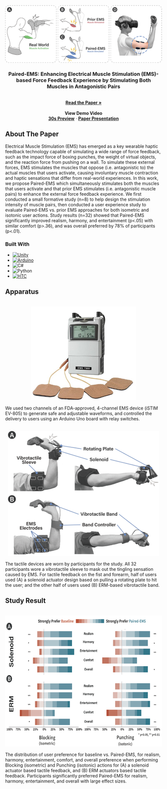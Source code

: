 <!-- Improved compatibility of back to top link: See: https://github.com/othneildrew/Best-README-Template/pull/73 -->
<a id="readme-top"></a>
<!--
*** Thanks for checking out the Best-README-Template. If you have a suggestion
*** that would make this better, please fork the repo and create a pull request
*** or simply open an issue with the tag "enhancement".
*** Don't forget to give the project a star!
*** Thanks again! Now go create something AMAZING! :D
-->



<!-- PROJECT SHIELDS -->
<!--
*** I'm using markdown "reference style" links for readability.
*** Reference links are enclosed in brackets [ ] instead of parentheses ( ).
*** See the bottom of this document for the declaration of the reference variables
*** for contributors-url, forks-url, etc. This is an optional, concise syntax you may use.
*** https://www.markdownguide.org/basic-syntax/#reference-style-links
-->



<!-- PROJECT LOGO -->
<br />
<div align="center">
  <a href="https://github.com/github_username/repo_name">
    <img src="Images/hero_image_v5.png" alt="Logo" >
  </a>

<h3 align="center">Paired-EMS: Enhancing Electrical Muscle Stimulation (EMS)-based Force Feedback Experience by Stimulating Both Muscles in Antagonistic Pairs</h3>

  <p align="center">
    <br />
    <a href="https://dl.acm.org/doi/10.1145/3613904.3642841"><strong> Read the Paper »</strong></a>
    <br />
    <br />
    <strong> View Demo Video</strong>
    <br />
    <a href="https://www.youtube.com/watch?v=7NbJ0tl-Qlc"><strong>30s Preview</strong></a>
    &middot;
    <a href="https://www.youtube.com/watch?v=wXZyBsOmNBc"><strong>Paper Presentation</strong></a>
<!--     &middot;
    <a href="https://github.com/github_username/repo_name/issues/new?labels=enhancement&template=feature-request---.md">Request Feature</a> -->
  </p>
</div>






<!-- ABOUT THE PROJECT -->
## About The Paper

Electrical Muscle Stimulation (EMS) has emerged as a key wearable haptic feedback technology capable of simulating a wide range of force feedback, such as the impact force of boxing punches, the weight of virtual objects, and the reaction force from pushing on a wall. To simulate these external forces, EMS stimulates the muscles that oppose (i.e. antagonistic to) the actual muscles that users activate, causing involuntary muscle contraction and haptic sensations that differ from real-world experiences. In this work, we propose Paired-EMS which simultaneously stimulates both the muscles that users activate and that prior EMS stimulates (i.e. antagonistic muscle pairs) to enhance the external force feedback experience. We first conducted a small formative study (n=8) to help design the stimulation intensity of muscle pairs, then conducted a user experience study to evaluate Paired-EMS vs. prior EMS approaches for both isometric and isotonic user actions. Study results (n=32) showed that Paired-EMS significantly improved realism, harmony, and entertainment (p<.05) with similar comfort (p>.36), and was overall preferred by 78% of participants (p<.01).




### Built With

* [![Unity][unity-shield]][unity-url]
* [![Arduino][arduino]][arduino-url]
* ![C#][C#-s]
* ![Python](https://img.shields.io/badge/python-3670A0?style=for-the-badge&logo=python&logoColor=ffdd54)
* [![HTC][HTC-s]][HTC-url]




<!-- GETTING STARTED -->
## Apparatus

<!-- EMS PHOTO -->
<br />
<div align="center">
  <img src="Images/EMS.jpg" height="300">
<br />
</div>

We used two channels of an FDA-approved, 4-channel EMS device (iSTIM EV-805) to generate safe and adjustable waveforms, and controlled the delivery to users using an Arduino Uno board with relay switches.

<!-- USER EQUIP PHOTO -->
<br />
<div align="center">
  <img src="Images/user_equip.png" height="400">
<br />
</div>

The tactile devices are worn by participants for the study. All 32 participants wore a vibrotactile sleeve to mask
out the tingling sensation caused by EMS. For tactile feedback on the fist and forearm, half of users used (A) a solenoid actuator
design based on pulling a rotating plate to hit the user; and the other half of users used (B) ERM-based vibrotactile band.

<!-- GETTING STARTED -->
## Study Result
<!-- STUDY RESULT PHOTO -->
<br />
<div align="center">
  <img src="Images/study_result.png" height="420">
<br />
</div>

The distribution of user preference for baseline vs. Paired-EMS, for realism, harmony, entertainment, comfort, and overall preference when performing Blocking (isometric) and Punching (isotonic) actions for (A) a solenoid actuator based tactile feedback, and (B) ERM actuators based tactile feedback. Participants significantly preferred Paired-EMS for realism, harmony, entertainment, and overall with large effect sizes.

<!-- MARKDOWN LINKS & IMAGES -->
<!-- https://www.markdownguide.org/basic-syntax/#reference-style-links -->
[unity-shield]:https://img.shields.io/badge/unity-%23000000.svg?style=for-the-badge&logo=unity&logoColor=white
[unity-url]:https://unity.com/
[arduino]:https://img.shields.io/badge/-Arduino-00979D?style=for-the-badge&logo=Arduino&logoColor=white
[arduino-url]:https://www.arduino.cc/
[C#-s]:https://img.shields.io/badge/c%23-%23239120.svg?style=for-the-badge&logo=csharp&logoColor=white
[HTC-s]:https://img.shields.io/badge/HTC%20VIVE-black?style=for-the-badge&logo=htcvive
[HTC-url]:https://www.vive.com/
[contributors-shield]: https://img.shields.io/github/contributors/github_username/repo_name.svg?style=for-the-badge
[contributors-url]: https://github.com/github_username/repo_name/graphs/contributors
[forks-shield]: https://img.shields.io/github/forks/github_username/repo_name.svg?style=for-the-badge
[forks-url]: https://github.com/github_username/repo_name/network/members
[stars-shield]: https://img.shields.io/github/stars/github_username/repo_name.svg?style=for-the-badge
[stars-url]: https://github.com/github_username/repo_name/stargazers
[issues-shield]: https://img.shields.io/github/issues/github_username/repo_name.svg?style=for-the-badge
[issues-url]: https://github.com/github_username/repo_name/issues
[license-shield]: https://img.shields.io/github/license/github_username/repo_name.svg?style=for-the-badge
[license-url]: https://github.com/github_username/repo_name/blob/master/LICENSE.txt
[linkedin-shield]: https://img.shields.io/badge/-LinkedIn-black.svg?style=for-the-badge&logo=linkedin&colorB=555
[linkedin-url]: https://linkedin.com/in/linkedin_username
[product-screenshot]: images/screenshot.png
[Next.js]: https://img.shields.io/badge/next.js-000000?style=for-the-badge&logo=nextdotjs&logoColor=white
[Next-url]: https://nextjs.org/
[React.js]: https://img.shields.io/badge/React-20232A?style=for-the-badge&logo=react&logoColor=61DAFB
[React-url]: https://reactjs.org/
[Vue.js]: https://img.shields.io/badge/Vue.js-35495E?style=for-the-badge&logo=vuedotjs&logoColor=4FC08D
[Vue-url]: https://vuejs.org/
[Angular.io]: https://img.shields.io/badge/Angular-DD0031?style=for-the-badge&logo=angular&logoColor=white
[Angular-url]: https://angular.io/
[Svelte.dev]: https://img.shields.io/badge/Svelte-4A4A55?style=for-the-badge&logo=svelte&logoColor=FF3E00
[Svelte-url]: https://svelte.dev/
[Laravel.com]: https://img.shields.io/badge/Laravel-FF2D20?style=for-the-badge&logo=laravel&logoColor=white
[Laravel-url]: https://laravel.com
[Bootstrap.com]: https://img.shields.io/badge/Bootstrap-563D7C?style=for-the-badge&logo=bootstrap&logoColor=white
[Bootstrap-url]: https://getbootstrap.com
[JQuery.com]: https://img.shields.io/badge/jQuery-0769AD?style=for-the-badge&logo=jquery&logoColor=white
[JQuery-url]: https://jquery.com 
